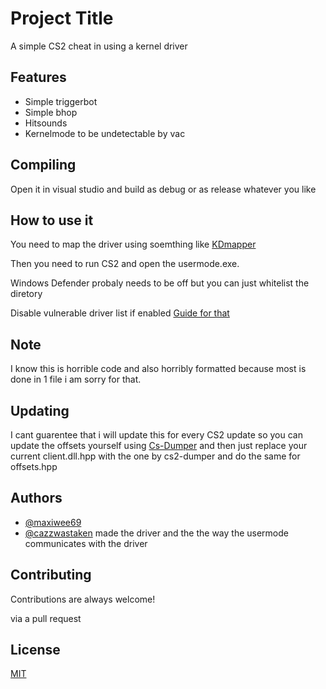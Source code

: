 
# Project Title

A simple CS2 cheat in using a kernel driver


## Features

- Simple triggerbot
- Simple bhop 
- Hitsounds
- Kernelmode to be undetectable by vac


## Compiling

Open it in visual studio and build as debug or as release whatever you like
## How to use it

You need to map the driver using soemthing like [KDmapper](https://github.com/TheCruZ/kdmapper) 

Then you need to run CS2 and open the usermode.exe.

Windows Defender probaly needs to be off but you can just whitelist the diretory 

Disable vulnerable driver list if enabled [Guide for that](https://support.microsoft.com/en-au/topic/kb5020779-the-vulnerable-driver-blocklist-after-the-october-2022-preview-release-3fcbe13a-6013-4118-b584-fcfbc6a09936)
## Note

I know this is horrible code and also horribly formatted because most is done in 1 file i am sorry for that.
## Updating

I cant guarentee that i will update this for every CS2 update so you can update the offsets yourself using [Cs-Dumper](https://github.com/a2x/cs2-dumper) and then just replace your current client.dll.hpp with the one by cs2-dumper and do the same for offsets.hpp
## Authors
- [@maxiwee69](https://www.github.com/maxiwee69)
- [@cazzwastaken](https://www.github.com/cazzwastaken) made the driver and the the way the usermode communicates with the driver


## Contributing

Contributions are always welcome!

via a pull request


## License

[MIT](https://choosealicense.com/licenses/mit/)

